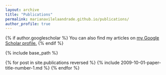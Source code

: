 ```yaml
---
layout: archive
title: "Publications"
permalink: marianavilelaandrade.github.io/publications/
author_profile: true
---
```


{% if author.googlescholar %}
  You can also find my articles on <u><a href="{{author.googlescholar}}">my Google Scholar profile</a>.</u>
{% endif %}

{% include base_path %}

{% for post in site.publications reversed %}
  {% include 2009-10-01-paper-title-number-1.md %}
{% endfor %}
